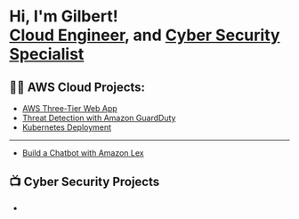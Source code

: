 <h1>Hi, I'm Gilbert! <br/> <a href="https://www.linkedin.com/in/gilbertemodi/">Cloud Engineer</a>, and <a href="https://github.com/gilbertemodi">Cyber Security Specialist</a> </h1>

<h2>👨‍💻 AWS Cloud Projects:</h2>


  - [AWS Three-Tier Web App](https://github.com/GilbertEmodi/AWS-ThreeTier-Web-App)
  - [Threat Detection with Amazon GuardDuty](https://github.com/GilbertEmodi/Threat-Detection-with-GuardDuty/tree/main)
  - [Kubernetes Deployment](https://github.com/GilbertEmodi/Kubernetes)
---
  - [Build a Chatbot with Amazon Lex](https://github.com/GilbertEmodi/Build-a-Chatbot-with-Amazon-Lex/tree/main)

<h2>📺 Cyber Security Projects</h2>



  - []()
